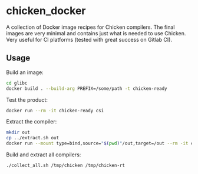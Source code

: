 # chicken_docker

A collection of Docker image recipes for Chicken compilers.
The final images are very minimal and contains just what is needed to use Chicken.
Very useful for CI platforms (tested with great success on Gitlab CI).

## Usage

Build an image:

```sh
cd glibc
docker build . --build-arg PREFIX=/some/path -t chicken-ready
```

Test the product:

```sh
docker run --rm -it chicken-ready csi
```

Extract the compiler:

```sh
mkdir out
cp ../extract.sh out
docker run --mount type=bind,source="$(pwd)"/out,target=/out --rm -it chicken-ready /out/extract.sh
```

Build and extract all compilers:

```sh
./collect_all.sh /tmp/chicken /tmp/chicken-rt
```
